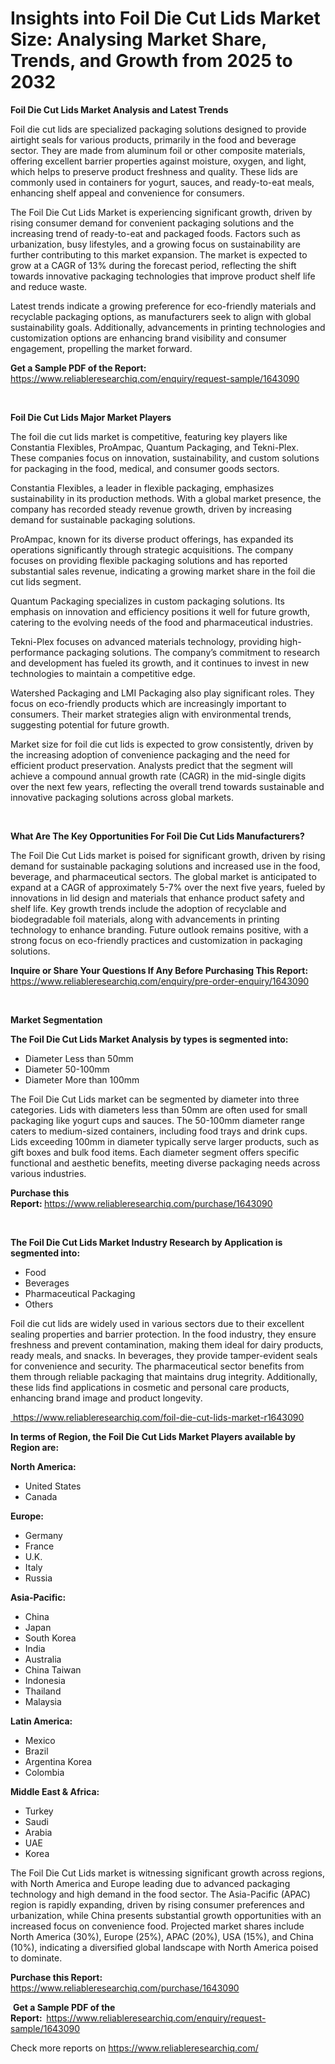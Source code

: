 <p><h1>Insights into Foil Die Cut Lids Market Size: Analysing Market Share, Trends, and Growth from 2025 to 2032</h1></p><p><strong>Foil Die Cut Lids Market Analysis and Latest Trends</strong></p>
<p><p>Foil die cut lids are specialized packaging solutions designed to provide airtight seals for various products, primarily in the food and beverage sector. They are made from aluminum foil or other composite materials, offering excellent barrier properties against moisture, oxygen, and light, which helps to preserve product freshness and quality. These lids are commonly used in containers for yogurt, sauces, and ready-to-eat meals, enhancing shelf appeal and convenience for consumers.</p><p>The Foil Die Cut Lids Market is experiencing significant growth, driven by rising consumer demand for convenient packaging solutions and the increasing trend of ready-to-eat and packaged foods. Factors such as urbanization, busy lifestyles, and a growing focus on sustainability are further contributing to this market expansion. The market is expected to grow at a CAGR of 13% during the forecast period, reflecting the shift towards innovative packaging technologies that improve product shelf life and reduce waste.</p><p>Latest trends indicate a growing preference for eco-friendly materials and recyclable packaging options, as manufacturers seek to align with global sustainability goals. Additionally, advancements in printing technologies and customization options are enhancing brand visibility and consumer engagement, propelling the market forward.</p></p>
<p><strong>Get a Sample PDF of the Report:&nbsp;</strong> <a href="https://www.reliableresearchiq.com/enquiry/request-sample/1643090?utm_campaign=3066&utm_medium=2&utm_source=Github&utm_content=ia&utm_term=28032025&utm_id=foil-die-cut-lids">https://www.reliableresearchiq.com/enquiry/request-sample/1643090</a></p>
<p>&nbsp;</p>
<p><strong>Foil Die Cut Lids Major Market Players</strong></p>
<p><p>The foil die cut lids market is competitive, featuring key players like Constantia Flexibles, ProAmpac, Quantum Packaging, and Tekni-Plex. These companies focus on innovation, sustainability, and custom solutions for packaging in the food, medical, and consumer goods sectors.</p><p>Constantia Flexibles, a leader in flexible packaging, emphasizes sustainability in its production methods. With a global market presence, the company has recorded steady revenue growth, driven by increasing demand for sustainable packaging solutions.</p><p>ProAmpac, known for its diverse product offerings, has expanded its operations significantly through strategic acquisitions. The company focuses on providing flexible packaging solutions and has reported substantial sales revenue, indicating a growing market share in the foil die cut lids segment.</p><p>Quantum Packaging specializes in custom packaging solutions. Its emphasis on innovation and efficiency positions it well for future growth, catering to the evolving needs of the food and pharmaceutical industries.</p><p>Tekni-Plex focuses on advanced materials technology, providing high-performance packaging solutions. The company’s commitment to research and development has fueled its growth, and it continues to invest in new technologies to maintain a competitive edge.</p><p>Watershed Packaging and LMI Packaging also play significant roles. They focus on eco-friendly products which are increasingly important to consumers. Their market strategies align with environmental trends, suggesting potential for future growth.</p><p>Market size for foil die cut lids is expected to grow consistently, driven by the increasing adoption of convenience packaging and the need for efficient product preservation. Analysts predict that the segment will achieve a compound annual growth rate (CAGR) in the mid-single digits over the next few years, reflecting the overall trend towards sustainable and innovative packaging solutions across global markets.</p></p>
<p>&nbsp;</p>
<p><strong>What Are The Key Opportunities For Foil Die Cut Lids Manufacturers?</strong></p>
<p><p>The Foil Die Cut Lids market is poised for significant growth, driven by rising demand for sustainable packaging solutions and increased use in the food, beverage, and pharmaceutical sectors. The global market is anticipated to expand at a CAGR of approximately 5-7% over the next five years, fueled by innovations in lid design and materials that enhance product safety and shelf life. Key growth trends include the adoption of recyclable and biodegradable foil materials, along with advancements in printing technology to enhance branding. Future outlook remains positive, with a strong focus on eco-friendly practices and customization in packaging solutions.</p></p>
<p><strong>Inquire or Share Your Questions If Any Before Purchasing This Report:</strong> <a href="https://www.reliableresearchiq.com/enquiry/pre-order-enquiry/1643090?utm_campaign=3066&utm_medium=2&utm_source=Github&utm_content=ia&utm_term=28032025&utm_id=foil-die-cut-lids">https://www.reliableresearchiq.com/enquiry/pre-order-enquiry/1643090</a></p>
<p>&nbsp;</p>
<p><strong>Market Segmentation</strong></p>
<p><strong>The Foil Die Cut Lids Market Analysis by types is segmented into:</strong></p>
<p><ul><li>Diameter Less than 50mm</li><li>Diameter 50-100mm</li><li>Diameter More than 100mm</li></ul></p>
<p><p>The Foil Die Cut Lids market can be segmented by diameter into three categories. Lids with diameters less than 50mm are often used for small packaging like yogurt cups and sauces. The 50-100mm diameter range caters to medium-sized containers, including food trays and drink cups. Lids exceeding 100mm in diameter typically serve larger products, such as gift boxes and bulk food items. Each diameter segment offers specific functional and aesthetic benefits, meeting diverse packaging needs across various industries.</p></p>
<p><strong>Purchase this Report:&nbsp;</strong><a href="https://www.reliableresearchiq.com/purchase/1643090?utm_campaign=3066&utm_medium=2&utm_source=Github&utm_content=ia&utm_term=28032025&utm_id=foil-die-cut-lids">https://www.reliableresearchiq.com/purchase/1643090</a></p>
<p>&nbsp;</p>
<p><strong>The Foil Die Cut Lids Market Industry Research by Application is segmented into:</strong></p>
<p><ul><li>Food</li><li>Beverages</li><li>Pharmaceutical Packaging</li><li>Others</li></ul></p>
<p><p>Foil die cut lids are widely used in various sectors due to their excellent sealing properties and barrier protection. In the food industry, they ensure freshness and prevent contamination, making them ideal for dairy products, ready meals, and snacks. In beverages, they provide tamper-evident seals for convenience and security. The pharmaceutical sector benefits from them through reliable packaging that maintains drug integrity. Additionally, these lids find applications in cosmetic and personal care products, enhancing brand image and product longevity.</p></p>
<p><a href="https://www.reliableresearchiq.com/foil-die-cut-lids-market-r1643090?utm_campaign=3066&utm_medium=2&utm_source=Github&utm_content=ia&utm_term=28032025&utm_id=foil-die-cut-lids">&nbsp;https://www.reliableresearchiq.com/foil-die-cut-lids-market-r1643090</a></p>
<p><strong>In terms of Region, the Foil Die Cut Lids Market Players available by Region are:</strong></p>
<p>
    <p> <strong> North America: </strong>
        <ul>
            <li>United States</li>
            <li>Canada</li>
        </ul>
        </p> 
    <p> <strong> Europe: </strong>
        <ul>
            <li>Germany</li>
            <li>France</li>
            <li>U.K.</li>
            <li>Italy</li>
            <li>Russia</li>
        </ul>
        </p> 
    <p> <strong> Asia-Pacific: </strong>
        <ul>
            <li>China</li>
            <li>Japan</li>
            <li>South Korea</li>
            <li>India</li>
            <li>Australia</li>
            <li>China Taiwan</li>
            <li>Indonesia</li>
            <li>Thailand</li>
            <li>Malaysia</li>
        </ul>
        </p> 
    <p> <strong> Latin America: </strong>
        <ul>
            <li>Mexico</li>
            <li>Brazil</li>
            <li>Argentina Korea</li>
            <li>Colombia</li>
        </ul>
        </p> 
    <p> <strong> Middle East & Africa: </strong>
        <ul>
            <li>Turkey</li>
            <li>Saudi</li>
            <li>Arabia</li>
            <li>UAE</li>
            <li>Korea</li>
        </ul>
    </p>
    </p>
<p><p>The Foil Die Cut Lids market is witnessing significant growth across regions, with North America and Europe leading due to advanced packaging technology and high demand in the food sector. The Asia-Pacific (APAC) region is rapidly expanding, driven by rising consumer preferences and urbanization, while China presents substantial growth opportunities with an increased focus on convenience food. Projected market shares include North America (30%), Europe (25%), APAC (20%), USA (15%), and China (10%), indicating a diversified global landscape with North America poised to dominate.</p></p>
<p><strong>Purchase this Report: </strong><a href="https://www.reliableresearchiq.com/purchase/1643090?utm_campaign=3066&utm_medium=2&utm_source=Github&utm_content=ia&utm_term=28032025&utm_id=foil-die-cut-lids">https://www.reliableresearchiq.com/purchase/1643090</a></p>
<p>&nbsp;<strong>Get a Sample PDF of the Report:&nbsp;&nbsp;</strong><a href="https://www.reliableresearchiq.com/enquiry/request-sample/1643090?utm_campaign=3066&utm_medium=2&utm_source=Github&utm_content=ia&utm_term=28032025&utm_id=foil-die-cut-lids">https://www.reliableresearchiq.com/enquiry/request-sample/1643090</a></p>
<p><strong></strong></p>
<p>Check more reports on <a href="https://www.reliableresearchiq.com/?utm_campaign=3066&utm_medium=2&utm_source=Github&utm_content=ia&utm_term=28032025&utm_id=foil-die-cut-lids">https://www.reliableresearchiq.com/</a></p>